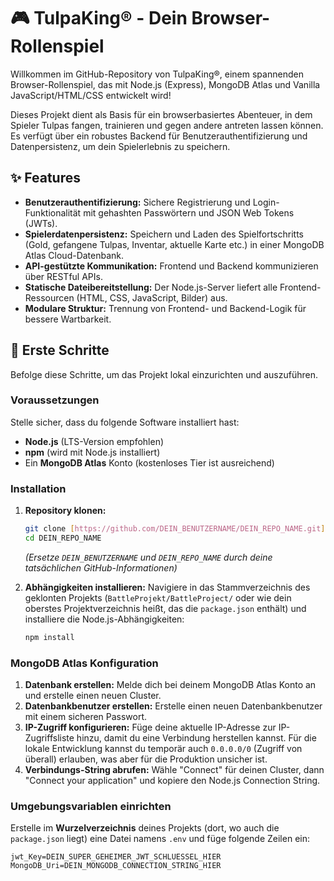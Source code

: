 # 🎮 TulpaKing® - Dein Browser-Rollenspiel

Willkommen im GitHub-Repository von TulpaKing®, einem spannenden Browser-Rollenspiel, das mit Node.js (Express), MongoDB Atlas und Vanilla JavaScript/HTML/CSS entwickelt wird!

Dieses Projekt dient als Basis für ein browserbasiertes Abenteuer, in dem Spieler Tulpas fangen, trainieren und gegen andere antreten lassen können. Es verfügt über ein robustes Backend für Benutzerauthentifizierung und Datenpersistenz, um dein Spielerlebnis zu speichern.

## ✨ Features

* **Benutzerauthentifizierung:** Sichere Registrierung und Login-Funktionalität mit gehashten Passwörtern und JSON Web Tokens (JWTs).
* **Spielerdatenpersistenz:** Speichern und Laden des Spielfortschritts (Gold, gefangene Tulpas, Inventar, aktuelle Karte etc.) in einer MongoDB Atlas Cloud-Datenbank.
* **API-gestützte Kommunikation:** Frontend und Backend kommunizieren über RESTful APIs.
* **Statische Dateibereitstellung:** Der Node.js-Server liefert alle Frontend-Ressourcen (HTML, CSS, JavaScript, Bilder) aus.
* **Modulare Struktur:** Trennung von Frontend- und Backend-Logik für bessere Wartbarkeit.

## 🚀 Erste Schritte

Befolge diese Schritte, um das Projekt lokal einzurichten und auszuführen.

### Voraussetzungen

Stelle sicher, dass du folgende Software installiert hast:

* **Node.js** (LTS-Version empfohlen)
* **npm** (wird mit Node.js installiert)
* Ein **MongoDB Atlas** Konto (kostenloses Tier ist ausreichend)

### Installation

1.  **Repository klonen:**
    ```bash
    git clone [https://github.com/DEIN_BENUTZERNAME/DEIN_REPO_NAME.git](https://github.com/DEIN_BENUTZERNAME/DEIN_REPO_NAME.git)
    cd DEIN_REPO_NAME
    ```
    *(Ersetze `DEIN_BENUTZERNAME` und `DEIN_REPO_NAME` durch deine tatsächlichen GitHub-Informationen)*

2.  **Abhängigkeiten installieren:**
    Navigiere in das Stammverzeichnis des geklonten Projekts (`BattleProjekt/BattleProject/` oder wie dein oberstes Projektverzeichnis heißt, das die `package.json` enthält) und installiere die Node.js-Abhängigkeiten:
    ```bash
    npm install
    ```

### MongoDB Atlas Konfiguration

1.  **Datenbank erstellen:** Melde dich bei deinem MongoDB Atlas Konto an und erstelle einen neuen Cluster.
2.  **Datenbankbenutzer erstellen:** Erstelle einen neuen Datenbankbenutzer mit einem sicheren Passwort.
3.  **IP-Zugriff konfigurieren:** Füge deine aktuelle IP-Adresse zur IP-Zugriffsliste hinzu, damit du eine Verbindung herstellen kannst. Für die lokale Entwicklung kannst du temporär auch `0.0.0.0/0` (Zugriff von überall) erlauben, was aber für die Produktion unsicher ist.
4.  **Verbindungs-String abrufen:** Wähle "Connect" für deinen Cluster, dann "Connect your application" und kopiere den Node.js Connection String.

### Umgebungsvariablen einrichten

Erstelle im **Wurzelverzeichnis** deines Projekts (dort, wo auch die `package.json` liegt) eine Datei namens `.env` und füge folgende Zeilen ein:

```dotenv
jwt_Key=DEIN_SUPER_GEHEIMER_JWT_SCHLUESSEL_HIER
MongoDB_Uri=DEIN_MONGODB_CONNECTION_STRING_HIER